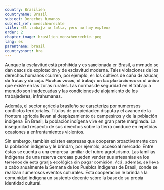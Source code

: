 ```yaml
---
country: Brasilien
countryname: Brasil
subject: Derechos humanos
subject_ref: menschenrechte
title: «El trabajo no falta, pero no hay empleo»
order: 2
chapter_image: brasilien_menschenrechte.jpeg
lang: es
parentname: brasil
countryshort: bra
---
```

<div class="content" markdown="1">
Aunque la esclavitud está prohibida y es sancionada en Brasil, a menudo se dan casos de explotación y de esclavitud moderna. Tales violaciones de los derechos humanos ocurren, por ejemplo, en los cultivos de caña de azúcar, de frutas y de soja. Muchas veces, el trabajo en las plantaciones es el único que existe en las zonas rurales. Las normas de seguridad en el trabajo a menudo son inadecuadas y las condiciones de alojamiento de los trabajadores, infrahumanas.

Además, el sector agrícola brasileño se caracteriza por numerosos conflictos territoriales. Títulos de propiedad en disputa y el avance de la frontera agrícola llevan al desplazamiento de campesinos y de la población indígena. En Brasil, la población indígena vive en gran parte marginada. La inseguridad respecto de sus derechos sobre la tierra conduce en repetidas ocasiones a enfrentamientos violentos.

Sin embargo, también existen empresas que cooperan proactivamente con la población indígena y le brindan, por ejemplo, acceso al mercado. Entre éstas se cuenta a una empresa familiar del rubro agroturismo. Las familias indígenas de una reserva cercana pueden vender sus artesanías en los terrenos de esta granja ecológica sin pagar comisión. Acá, además, se lleva a cabo anualmente la Semana de los Pueblos Indígenas de Brasil, donde se realizan numerosos eventos culturales. Esta cooperación le brinda a la comunidad indígena un sustento decente sobre la base de su propia identidad cultural.
</div>
